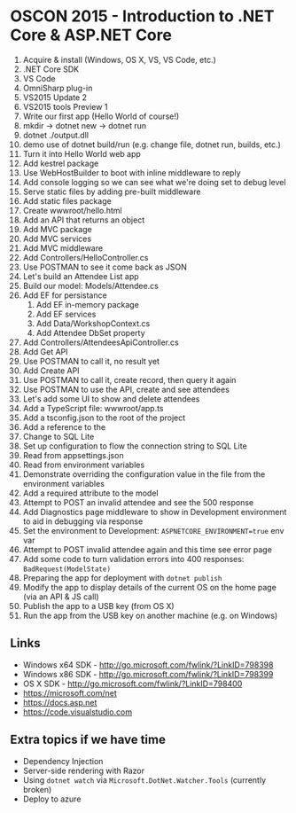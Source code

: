 # OSCON 2015 - Introduction to .NET Core & ASP.NET Core

1. Acquire & install (Windows, OS X, VS, VS Code, etc.)
  1. .NET Core SDK
  1. VS Code
  1. OmniSharp plug-in
  1. VS2015 Update 2
  1. VS2015 tools Preview 1
1. Write our first app (Hello World of course!)
  1. mkdir -> dotnet new -> dotnet run
  1. dotnet ./output.dll
  1. demo use of dotnet build/run (e.g. change file, dotnet run, builds, etc.)
1. Turn it into Hello World web app
  1. Add kestrel package
  1. Use WebHostBuilder to boot with inline middleware to reply
1. Add console logging so we can see what we're doing set to debug level
1. Serve static files by adding pre-built middleware
  1. Add static files package
  1. Create wwwroot/hello.html
1. Add an API that returns an object
  1. Add MVC package
  1. Add MVC services
  1. Add MVC middleware
  1. Add Controllers/HelloController.cs
  1. Use POSTMAN to see it come back as JSON
1. Let's build an Attendee List app
1. Build our model: Models/Attendee.cs
1. Add EF for persistance
   1. Add EF in-memory package
   1. Add EF services
   1. Add Data/WorkshopContext.cs
     1. Add Attendee DbSet property
1. Add Controllers/AttendeesApiController.cs
  1. Add Get API
  1. Use POSTMAN to call it, no result yet
  1. Add Create API
  1. Use POSTMAN to call it, create record, then query it again
1. Use POSTMAN to use the API, create and see attendees
1. Let's add some UI to show and delete attendees
  1. Add a TypeScript file: wwwroot/app.ts
  1. Add a tsconfig.json to the root of the project
  1. Add a reference to the
1. Change to SQL Lite
1. Set up configuration to flow the connection string to SQL Lite
  1. Read from appsettings.json
  1. Read from environment variables
  1. Demonstrate overriding the configuration value in the file from the environment variables
1. Add a required attribute to the model
1. Attempt to POST an invalid attendee and see the 500 response
1. Add Diagnostics page middleware to show in Development environment to aid in debugging via response
1. Set the environment to Development: `ASPNETCORE_ENVIRONMENT=true` env var
1. Attempt to POST invalid attendee again and this time see error page
1. Add some code to turn validation errors into 400 responses: `BadRequest(ModelState)`
1. Preparing the app for deployment with `dotnet publish`
1. Modify the app to display details of the current OS on the home page (via an API & JS call)
1. Publish the app to a USB key (from OS X)
1. Run the app from the USB key on another machine (e.g. on Windows)

## Links
- Windows x64 SDK - http://go.microsoft.com/fwlink/?LinkID=798398
- Windows x86 SDK - http://go.microsoft.com/fwlink/?LinkID=798399
- OS X SDK - http://go.microsoft.com/fwlink/?LinkID=798400
- https://microsoft.com/net
- https://docs.asp.net
- https://code.visualstudio.com

## Extra topics if we have time
- Dependency Injection
- Server-side rendering with Razor
- Using `dotnet watch` via `Microsoft.DotNet.Watcher.Tools` (currently broken)
- Deploy to azure
